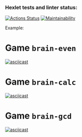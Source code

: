 ### Hexlet tests and linter status:
[![Actions Status](https://github.com/remortalite/python-project-49/actions/workflows/hexlet-check.yml/badge.svg)](https://github.com/remortalite/python-project-49/actions)
[![Maintainability](https://api.codeclimate.com/v1/badges/3dd1c4f30ced308b9329/maintainability)](https://codeclimate.com/github/remortalite/python-project-49/maintainability)

Example:

# Game `brain-even`

[![asciicast](https://asciinema.org/a/GEFf0CCSj8sMISAXFZ7PnYYjW.svg)](https://asciinema.org/a/GEFf0CCSj8sMISAXFZ7PnYYjW)

# Game `brain-calc`

[![asciicast](https://asciinema.org/a/YIy5voxvo3B9r8fYt98y2n4Te.svg)](https://asciinema.org/a/YIy5voxvo3B9r8fYt98y2n4Te)

# Game `brain-gcd`

[![asciicast](https://asciinema.org/a/bPvvct1coQ0sIvVThRrlBVBPh.svg)](https://asciinema.org/a/bPvvct1coQ0sIvVThRrlBVBPh)
